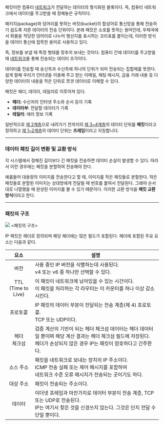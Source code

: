 패킷이란 컴퓨터 [네트워크](네트워크%20(Network).md)가 전달하는 데이터의 형식화된 블록이다. 즉, 컴퓨터 네트워크에서 데이터를 주고받을 때 정해놓은 규칙이다.

패키지(package)와 덩어리를 뜻하는 버킷(bucket)의 합성어로 통신망을 통해 전송하기 쉽도록 자른 데이터의 전송 단위이다.
본래 패킷은 소포를 뜻하는 용어인데, 우체국에서 화물을 적당한 덩어리로 나누어 행선지를 표시하는 꼬리표를 붙이는데, 이러한 방식을 데이터 통신에 접목한 용어로 사용하고 있다. 

즉, 정보를 보낼 때 특정 형태를 맞추어 보내는 것이다. 컴퓨터 간에 데이터를 주고받을 때 [네트워크](네트워크%20(Network).md)를 통해 전송되는 데이터 조각이다.

데이터를 전송할 때 송신측과 수신측에 하나의 단위가 되어 전송되는 집합체를 뜻한다. 쉽게 말해 우리가 인터넷을 이용해 주고 받는 이메일, 채팅 메시지, 금융 거래 내용 등 다양한 데이터의 내용을 작은 단위로 쪼갠 데이터로 이해할 수 있다.

패킷은 헤더, 데이터, 테일러로 이루어져 있다.
- **헤더:** 수신처의 인터넷 주소와 순서 등이 기록
- **데이터부**: 전달할 데이터가 기록
- **테일러**: 에러 정보 기록

일반적으로 [제 2계층](네트워크%20(Network).md)으로 내려가기 전까지의 [제 3~4계층](네트워크%20(Network).md)의 데이터 단위를 **패킷**이라고 정의하고 [제 1~2계층](네트워크%20(Network).md)의 데이터 단위는 **프레임**이라고 지칭합니다.

---
### 데이터 패킷 길이 변환 및 교환 방식

각 시스템에서 정해진 길이보다 긴 패킷을 전송하면 데이터 손실이 발생할 수 있다. 따라서 이런 경우에는 패킷을 분할하여 전송해야 한다.

예를들어 대용량의 이미지를 전송한다고 할 때, 이미지를 작은 패킷들로 분할한다. 작은 패킷들로 분할된 이미지는 상대방에게 전달될 때 번호를 붙여서 전달된다. 그래야 순서대로 나열했을 때 완성된 이미지를 볼 수 있기 때문이다.
이러한 교환 방식을 **패킷 교환 방식**이라고 한다.

---
### 패킷의 구조

![](Pasted%20image%2020240408111935.png)
<패킷의 구조>

IP 패킷은 헤더로 정의되며 해당 헤더에는 많은 필드가 포함된다. 헤더에 포함된 주요 요소는 다음과 같다.

|          요소           | 설명                                                                                                     |
| :-------------------: | ------------------------------------------------------------------------------------------------------ |
|          버전           | 사용 중인 IP 버전을 식별하는데 사용된다.<br>v4 또는 v6 중 하나만 선택할 수 있다.                                                   |
| TTL<br>(Time to Live) | 이 패킷이 네트워크에 남아있을 수 있는 시간이다.<br>이 패킷을 처리하는 각 라우터는 이 카운터를 하나 이상 감소시킨다.                                   |
|         프로토콜          | IP 패킷의 데이터 부분이 전달되는 전송 계층(제 4) 프로토콜.<br>TCP 또는 UDP이다.                                                  |
|       헤더<br>체크섬       | 검증 계산의 기반이 되는 헤더 체크섬 데이터는 헤더 데이터일 뿐이며 해당 계산 결과는 헤더 체크섬 필드에 저장된다.<br>헤더가 손상되지 않은 경우 IP는 패킷이 양호하다고 간주한다. |
|         소스 주소         | 패킷을 네트워크로 보내는 장치의 IP 주소이다. <br>ICMP 전송 실패 또는 제어 메시지를 포함하여 <br>네트워크 수준 오류 메시지가 전송되는 곳이기도 하다.            |
|         대상 주소         | 패킷이 전송되는 주소이다.                                                                                         |
|          데이터          | 이더넷 프레임과 마찬가지로 데이터 부분이 전송 계층, TCP 또는 UDP로 전송된다. <br>IP는 여기서 찾은 것을 신경쓰지 않는다. 그것은 단지 전달 수단일 뿐이다.         |




